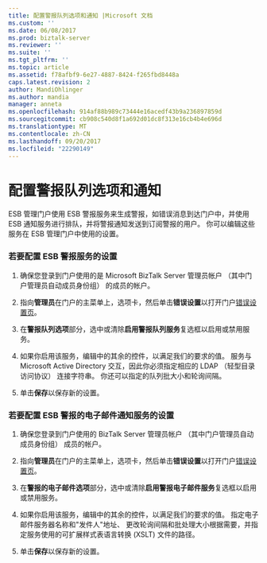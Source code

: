 ```yaml
---
title: 配置警报队列选项和通知 |Microsoft 文档
ms.custom: ''
ms.date: 06/08/2017
ms.prod: biztalk-server
ms.reviewer: ''
ms.suite: ''
ms.tgt_pltfrm: ''
ms.topic: article
ms.assetid: f78afbf9-6e27-4887-8424-f265fbd8448a
caps.latest.revision: 2
author: MandiOhlinger
ms.author: mandia
manager: anneta
ms.openlocfilehash: 914af88b989c73444e16acedf43b9a236897859d
ms.sourcegitcommit: cb908c540d8f1a692d01dc8f313e16cb4b4e696d
ms.translationtype: MT
ms.contentlocale: zh-CN
ms.lasthandoff: 09/20/2017
ms.locfileid: "22290149"
---
```

# <a name="configuring-alert-queue-options-and-notifications"></a>配置警报队列选项和通知
ESB 管理门户使用 ESB 警报服务来生成警报，如错误消息到达门户中，并使用 ESB 通知服务进行排队，并将警报通知发送到订阅警报的用户。 你可以编辑这些服务在 ESB 管理门户中使用的设置。  
  
### <a name="to-configure-the-settings-for-the-esb-alert-service"></a>若要配置 ESB 警报服务的设置  
  
1.  确保您登录到门户使用的是 Microsoft BizTalk Server 管理员帐户 （其中门户管理员自动成员身份组） 的成员的帐户。  
  
2.  指向**管理员**在门户的主菜单上，选项卡，然后单击**错误设置**以打开门户[错误设置页](../esb-toolkit/fault-settings-page.md)。  
  
3.  在**警报队列选项**部分，选中或清除**启用警报队列服务**复选框以启用或禁用服务。  
  
4.  如果你启用该服务，编辑中的其余的控件，以满足我们的要求的值。 服务与 Microsoft Active Directory 交互，因此你必须指定相应的 LDAP （轻型目录访问协议） 连接字符串。 你还可以指定的队列批大小和轮询间隔。  
  
5.  单击**保存**以保存新的设置。  
  
### <a name="to-configure-the-settings-for-the-esb-alert-email-notification-service"></a>若要配置 ESB 警报的电子邮件通知服务的设置  
  
1.  确保您登录到门户使用的 BizTalk Server 管理员帐户 （其中门户管理员自动成员身份组） 成员的帐户。  
  
2.  指向**管理员**在门户的主菜单上，选项卡，然后单击**错误设置**以打开门户[错误设置页](../esb-toolkit/fault-settings-page.md)。  
  
3.  在**警报的电子邮件选项**部分，选中或清除**启用警报电子邮件服务**复选框以启用或禁用服务。  
  
4.  如果你启用该服务，编辑中的其余的控件，以满足我们的要求的值。 指定电子邮件服务器名称和"发件人"地址、 更改轮询间隔和批处理大小根据需要，并指定服务使用的可扩展样式表语言转换 (XSLT) 文件的路径。  
  
5.  单击**保存**以保存新的设置。